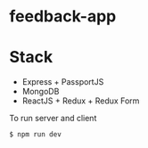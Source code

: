 # feedback-app

# Stack

- Express + PassportJS
- MongoDB
- ReactJS + Redux + Redux Form

To run server and client
```sh
$ npm run dev
```